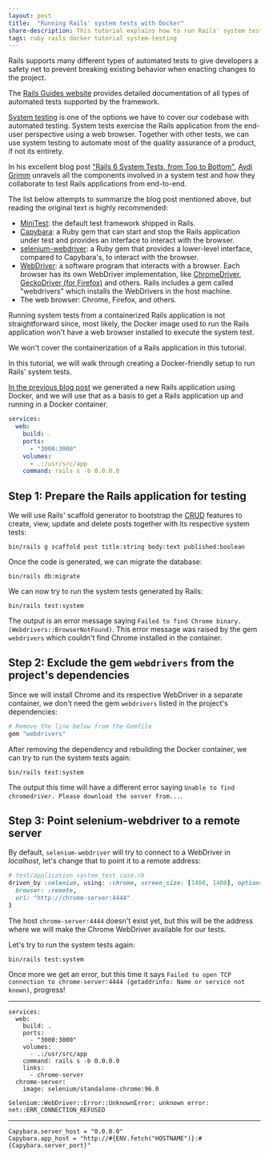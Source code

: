 ```yaml
---
layout: post
title:  "Running Rails' system tests with Docker"
share-description: This tutorial explains how to run Rails' system tests using a Docker container.
tags: ruby rails docker tutorial system-testing
---
```


Rails supports many different types of automated tests to give developers a safety net to prevent breaking existing behavior when enacting changes to the project.

The [Rails Guides website](https://guides.rubyonrails.org/testing.html) provides detailed documentation of all types of automated tests supported by the framework.

[System testing](https://guides.rubyonrails.org/testing.html#system-testing) is one of the options we have to cover our codebase with automated testing. System tests exercise the Rails application from the end-user perspective using a web browser. Together with other tests, we can use system testing to automate most of the quality assurance of a product, if not its entirety.

In his excellent blog post ["Rails 6 System Tests, from Top to Bottom"](https://avdi.codes/rails-6-system-tests-from-top-to-bottom/), [Avdi Grimm](https://twitter.com/avdi) unravels all the components involved in a system test and how they collaborate to test Rails applications from end-to-end.

The list below attempts to summarize the blog post mentioned above, but reading the original text is highly recommended:

- [MiniTest](https://github.com/seattlerb/minitest): the default test framework shipped in Rails.
- [Capybara](https://github.com/teamcapybara/capybara): a Ruby gem that can start and stop the Rails application under test and provides an interface to interact with the browser.
- [selenium-webdriver](https://rubygems.org/gems/selenium-webdriver/versions/2.53.4): a Ruby gem that provides a lower-level interface, compared to Capybara's, to interact with the browser.
- [WebDriver](https://www.selenium.dev/documentation/webdriver/): a software program that interacts with a browser. Each browser has its own WebDriver implementation, like [ChromeDriver](https://chromedriver.chromium.org/), [GeckoDriver (for Firefox)](https://firefox-source-docs.mozilla.org/testing/geckodriver/) and others. Rails includes a gem called "webdrivers" which installs the WebDrivers in the host machine.
- The web browser: Chrome, Firefox, and others.

Running system tests from a containerized Rails application is not straightforward since, most likely, the Docker image used to run the Rails application won't have a web browser installed to execute the system test.

We won't cover the containerization of a Rails application in this tutorial.

In this tutorial, we will walk through creating a Docker-friendly setup to run Rails' system tests.

[In the previous blog post](https://nicolasiensen.github.io/2022-02-01-creating-a-new-rails-application-with-docker/) we generated a new Rails application using Docker, and we will use that as a basis to get a Rails application up and running in a Docker container.

```yaml
services:
  web:
    build: .
    ports:
      - "3000:3000"
    volumes:
      - .:/usr/src/app
    command: rails s -b 0.0.0.0
```

## Step 1: Prepare the Rails application for testing

We will use Rails' scaffold generator to bootstrap the [CRUD](https://en.wikipedia.org/wiki/Create,_read,_update_and_delete) features to create, view, update and delete posts together with its respective system tests:

```
bin/rails g scaffold post title:string body:text published:boolean
```

Once the code is generated, we can migrate the database:

```
bin/rails db:migrate
```

We can now try to run the system tests generated by Rails:

```
bin/rails test:system
```

The output is an error message saying `Failed to find Chrome binary. (Webdrivers::BrowserNotFound)`. This error message was raised by the gem `webdrivers` which couldn't find Chrome installed in the container.

## Step 2: Exclude the gem `webdrivers` from the project's dependencies

Since we will install Chrome and its respective WebDriver in a separate container, we don't need the gem `webdrivers` listed in the project's dependencies:

```ruby
# Remove the line below from the Gemfile
gem "webdrivers"
```

After removing the dependency and rebuilding the Docker container, we can try to run the system tests again:

```
bin/rails test:system
```

The output this time will have a different error saying `Unable to find chromedriver. Please download the server from...`.

## Step 3: Point selenium-webdriver to a remote server

By default, `selenium-webdriver` will try to connect to a WebDriver in *localhost*, let's change that to point it to a remote address:

```ruby
# test/application_system_test_case.rb
driven_by :selenium, using: :chrome, screen_size: [1400, 1400], options: {
  browser: :remote,
  url: "http://chrome-server:4444"
}
```

The host `chrome-server:4444` doesn't exist yet, but this will be the address where we will make the Chrome WebDriver available for our tests.

Let's try to run the system tests again:

```
bin/rails test:system
```

Once more we get an error, but this time it says `Failed to open TCP connection to chrome-server:4444 (getaddrinfo: Name or service not known)`, progress!

---

```
services:
  web:
    build: .
    ports:
      - "3000:3000"
    volumes:
      - .:/usr/src/app
    command: rails s -b 0.0.0.0
    links:
      - chrome-server
  chrome-server:
    image: selenium/standalone-chrome:96.0
```

```
Selenium::WebDriver::Error::UnknownError: unknown error: net::ERR_CONNECTION_REFUSED
```

---

```
Capybara.server_host = "0.0.0.0"
Capybara.app_host = "http://#{ENV.fetch("HOSTNAME")}:#{Capybara.server_port}"
```
